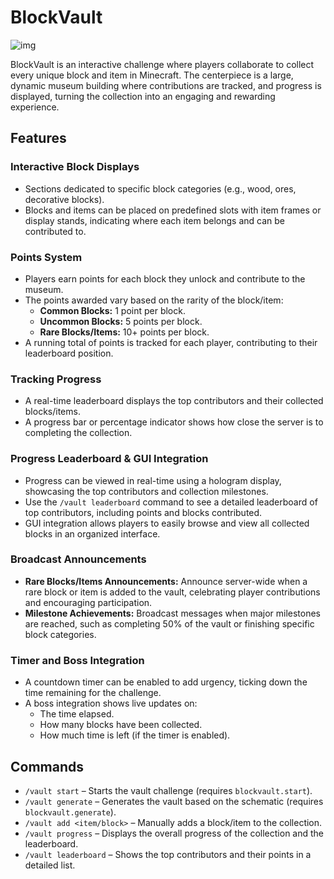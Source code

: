 # BlockVault

![img](https://i.imgur.com/DPcMoaq.png)

BlockVault is an interactive challenge where players collaborate to collect every unique block and item in Minecraft. The centerpiece is a large, dynamic museum building where contributions are tracked, and progress is displayed, turning the collection into an engaging and rewarding experience.

## Features
### Interactive Block Displays
* Sections dedicated to specific block categories (e.g., wood, ores, decorative blocks).
* Blocks and items can be placed on predefined slots with item frames or display stands, indicating where each item belongs and can be contributed to.

### Points System
* Players earn points for each block they unlock and contribute to the museum. 
* The points awarded vary based on the rarity of the block/item:
  * **Common Blocks:** 1 point per block.
  * **Uncommon Blocks:** 5 points per block.
  * **Rare Blocks/Items:** 10+ points per block.
* A running total of points is tracked for each player, contributing to their leaderboard position.

### Tracking Progress
* A real-time leaderboard displays the top contributors and their collected blocks/items.
* A progress bar or percentage indicator shows how close the server is to completing the collection.

### Progress Leaderboard & GUI Integration
* Progress can be viewed in real-time using a hologram display, showcasing the top contributors and collection milestones.
* Use the `/vault leaderboard` command to see a detailed leaderboard of top contributors, including points and blocks contributed.
* GUI integration allows players to easily browse and view all collected blocks in an organized interface.

### Broadcast Announcements
* **Rare Blocks/Items Announcements:** Announce server-wide when a rare block or item is added to the vault, celebrating player contributions and encouraging participation.
* **Milestone Achievements:** Broadcast messages when major milestones are reached, such as completing 50% of the vault or finishing specific block categories.

### Timer and Boss Integration
* A countdown timer can be enabled to add urgency, ticking down the time remaining for the challenge.
* A boss integration shows live updates on:
  * The time elapsed.
  * How many blocks have been collected.
  * How much time is left (if the timer is enabled).

## Commands
* `/vault start` – Starts the vault challenge (requires `blockvault.start`).
* `/vault generate` – Generates the vault based on the schematic (requires `blockvault.generate`).
* `/vault add <item/block>` – Manually adds a block/item to the collection.
* `/vault progress` – Displays the overall progress of the collection and the leaderboard.
* `/vault leaderboard` – Shows the top contributors and their points in a detailed list.